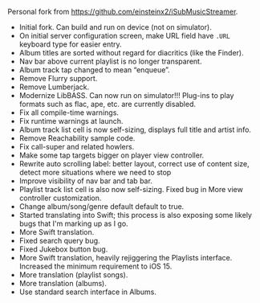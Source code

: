Personal fork from https://github.com/einsteinx2/iSubMusicStreamer.

* Initial fork. Can build and run on device (not on simulator).
* On initial server configuration screen, make URL field have `.URL` keyboard type for easier entry.
* Album titles are sorted without regard for diacritics (like the Finder).
* Nav bar above current playlist is no longer transparent.
* Album track tap changed to mean “enqueue”.
* Remove Flurry support.
* Remove Lumberjack.
* Modernize LibBASS. Can now run on simulator!!! Plug-ins to play formats such as flac, ape, etc. are currently disabled.
* Fix all compile-time warnings.
* Fix runtime warnings at launch.
* Album track list cell is now self-sizing, displays full title and artist info.
* Remove Reachability sample code.
* Fix call-super and related howlers.
* Make some tap targets bigger on player view controller.
* Rewrite auto scrolling label: better layout, correct use of content size, detect more situations where we need to stop
* Improve visibility of nav bar and tab bar.
* Playlist track list cell is also now self-sizing. Fixed bug in More view controller customization.
* Change album/song/genre default default to true.
* Started translating into Swift; this process is also exposing some likely bugs that I'm marking up as I go.
* More Swift translation.
* Fixed search query bug.
* Fixed Jukebox button bug.
* More Swift translation, heavily rejiggering the Playlists interface. Increased the minimum requirement to iOS 15.
* More translation (playlist songs).
* More translation (albums).
* Use standard search interface in Albums.